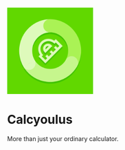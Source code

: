 [<img src="https://github.com/j-m-a-g/Calcyoulus/blob/master/Calcyoulus.Android/Resources/drawable/calcyoulus_brand.png" width="200" height="200"/>](https://github.com/j-m-a-g/Calcyoulus/blob/master/Calcyoulus.Android/Resources/drawable/calcyoulus_brand.png)
# Calcyoulus
More than just your ordinary calculator.
